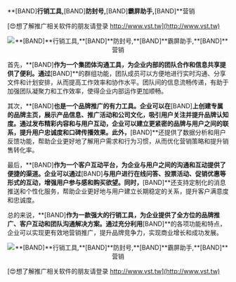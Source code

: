 **[BAND]**行销工具,**[BAND]**防封号,**[BAND]**霸屏助手,**[BAND]**营销

[😍想了解推广相关软件的朋友请登录 http://www.vst.tw](http://www.vst.tw)

 <center><img src="https://vst.tw/MP4/tuiguang/png/0.png" alt="**[BAND]**行销工具,**[BAND]**防封号,**[BAND]**霸屏助手,**[BAND]**营销"></center>

首先，**[BAND]**作为一个集团体沟通工具，为企业内部的团队合作和信息共享提供了便利。通过**[BAND]**的群组功能，团队成员可以方便地进行实时沟通、分享文件和计划安排，从而提高工作效率和协作水平。团队间的信息流畅传递，有助于加强团队凝聚力和工作效率，使得企业内部运作更加顺畅。

其次，**[BAND]**也是一个品牌推广的有力工具。企业可以在**[BAND]**上创建专属的品牌主页，展示产品信息、推广活动和公司文化，吸引用户关注并提升品牌认知度。通过发布精彩内容和与用户互动，企业可以建立更紧密的品牌与用户之间的联系，提升用户忠诚度和口碑传播效果。此外，**[BAND]**还提供了数据分析和用户反馈功能，帮助企业更好地了解用户需求和行为习惯，从而优化营销策略和提升销售转化率。

最后，**[BAND]**作为一个客户互动平台，为企业与用户之间的沟通和互动提供了便捷的渠道。企业可以通过**[BAND]**与用户进行在线问答、投票活动、促销优惠等形式的互动，增强用户参与感和购买欲望。同时，**[BAND]**还支持定制化的消息推送和个性化服务，帮助企业更好地与用户建立长期稳定的关系，提升客户满意度和忠诚度。

总的来说，**[BAND]**作为一款强大的行销工具，为企业提供了全方位的品牌推广、客户互动和团队沟通解决方案。通过充分利用**[BAND]**的各项功能和特点，企业可以实现更有效地营销推广，提升品牌竞争力，实现商业增长和成功发展。

 <center><img src="https://vst.tw/MP4/tuiguang/png/6.png" alt="**[BAND]**行销工具,**[BAND]**防封号,**[BAND]**霸屏助手,**[BAND]**营销"></center>

[😍想了解推广相关软件的朋友请登录 http://www.vst.tw](http://www.vst.tw)



